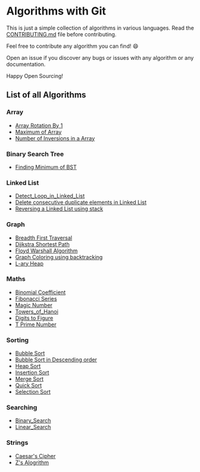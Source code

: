 # Algorithms with Git

This is just a simple collection of algorithms in various languages. Read the [CONTRIBUTING.md](CONTRIBUTING.md) file before contributing.

Feel free to contribute any algorithm you can find! :smile:

Open an issue if you discover any bugs or issues with any algorithm or any documentation.

Happy Open Sourcing!

## List of all Algorithms

### Array

- [Array Rotation By 1](algorithms/Array/array_rotation_by_1)
- [Maximum of Array](algorithms/Array/maximum_of_array)
- [Number of Inversions in a Array](algorithms/Array/No-of-Inversions)

### Binary Search Tree
- [Finding Minimum of BST](algorithms/Binary_Search_Tree/bst_min)

### Linked List
- [Detect_Loop_in_Linked_List](algorithms/Linked_List/detect_loop_in_linkedlist)
- [Delete consecutive duplicate elements in Linked List](algorithms/Linked_List/Delete_duplicate_from_linkedlist)
- [Reversing a Linked List using stack](algorithms/Linked_List/reverse_linkedlist_using_stack)

### Graph

- [Breadth First Traversal](algorithms/Graph/breadth_first_traversal)
- [Dijkstra Shortest Path](algorithms/Graph/dijkstra)
- [Floyd Warshall Algorithm](algorithms/Graph/floyd_warshall)
- [Graph Coloring using backtracking](algorithms/Graph/graph_coloring)
- [L-ary Heap](algorithms/Graph/L-ary)

### Maths

- [Binomial Coefficient](algorithms/Maths/binomialCoefficient)
- [Fibonacci Series](algorithms/Maths/fibonacci)
- [Magic Number](algorithms/Maths/magic_no/)
- [Towers_of_Hanoi](algorithms/Maths/Towers_of_Hanoi/)
- [Digits to Figure](algorithms/Maths/digit_to_figure)
- [T Prime Number](algorithms/Maths/t_prime_number)

### Sorting

- [Bubble Sort](algorithms/Sorting/Bubble_Sort)
- [Bubble Sort in Descending order](algorithms/Sorting/bubble_sort_descending)
- [Heap Sort](algorithms/Sorting/heap_sort)
- [Insertion Sort](algorithms/Sorting/insertion_sort)
- [Merge Sort](algorithms/Sorting/Merge_sort)
- [Quick Sort](algorithms/Sorting/quick_sort)
- [Selection Sort](algorithms/Sorting/selection_sort)

### Searching

- [Binary_Search](algorithms/Searching/binary_search)
- [Linear_Search](algorithms/Searching/linear_search)

### Strings
- [Caesar's Cipher](algorithms/Strings/Caesar's_cipher)
- [Z's Alogrithm](algorithms/Strings/Z_Algorithm)
